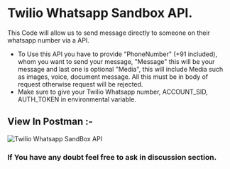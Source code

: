 # Twilio Whatsapp Sandbox API.
This Code will allow us to send message directly to someone on their whatsapp number via a API.
- To Use this API you have to provide "PhoneNumber" (+91 included), whom you want to send your message, "Message" this will be your message and last one is optional "Media", this will include Media such as images, voice, document message. All this must be in body of request otherwise request will be rejected.
- Make sure to give your Twilio Whatsapp number, ACCOUNT_SID, AUTH_TOKEN in environmental variable.

## View In Postman :- 

![Twilio Whatsapp SandBox API](https://user-images.githubusercontent.com/94986377/226427035-88e08d28-cb3d-4448-b215-f9a6ae0a72f0.jpg)

### If You have any doubt feel free to ask in discussion section.
